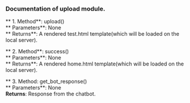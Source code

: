 ### Documentation of upload module.

** 1. Method**: upload()<br/>
** Parameters**: None<br/>
** Returns**: A rendered test.html template(which will be loaded on the local server).<br/>

** 2. Method**: success()<br/>
** Parameters**: None<br/>
** Returns**: A rendered home.html template(which will be loaded on the local server).<br/>

** 3. Method: get_bot_response()<br/>
** Parameters**: None<br/>
**Returns**: Response from the chatbot. 
